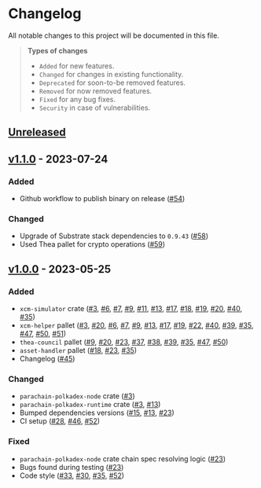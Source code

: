 # Changelog

All notable changes to this project will be documented in this file.

> **Types of changes**
> - `Added` for new features.
> - `Changed` for changes in existing functionality.
> - `Deprecated` for soon-to-be removed features.
> - `Removed` for now removed features.
> - `Fixed` for any bug fixes.
> - `Security` in case of vulnerabilities.

## [Unreleased]

## [v1.1.0] - 2023-07-24

### Added

- Github workflow to publish binary on release ([#54])

### Changed

- Upgrade of Substrate stack dependencies to `0.9.43` ([#58])
- Used Thea pallet for crypto operations ([#59])


## [v1.0.0] - 2023-05-25

### Added

- `xcm-simulator` crate ([#3], [#6], [#7], [#9], [#11], [#13], [#17], [#18], [#19], [#20], [#40], [#35])
- `xcm-helper` pallet ([#3], [#20], [#6], [#7], [#9], [#13], [#17], [#19], [#22], [#40], [#39], [#35], [#47], [#50], [#51])
- `thea-council` pallet ([#9], [#20], [#23], [#37], [#38], [#39], [#35], [#47], [#50])
- `asset-handler` pallet ([#18], [#23], [#35])
- Changelog ([#45])

### Changed

- `parachain-polkadex-node` crate ([#3])
- `parachain-polkadex-runtime` crate ([#3], [#13])
- Bumped dependencies versions ([#15], [#13], [#23])
- CI setup ([#28], [#46], [#52])

### Fixed

- `parachain-polkadex-node` crate chain spec resolving logic ([#23])
- Bugs found during testing ([#23])
- Code style ([#33], [#30], [#35], [#52])

[unreleased]: https://github.com/Polkadex-Substrate/parachain/compare/v1.1.0...HEAD
[v1.0.0]: https://github.com/Polkadex-Substrate/parachain/compare/v0.1.0...v1.0.0
[v1.1.0]: https://github.com/Polkadex-Substrate/parachain/compare/v1.0.0...v1.1.0

[#3]: https://github.com/Polkadex-Substrate/parachain/pull/3
[#6]: https://github.com/Polkadex-Substrate/parachain/pull/6
[#7]: https://github.com/Polkadex-Substrate/parachain/pull/7
[#9]: https://github.com/Polkadex-Substrate/parachain/pull/9
[#11]: https://github.com/Polkadex-Substrate/parachain/pull/11
[#13]: https://github.com/Polkadex-Substrate/parachain/pull/13
[#15]: https://github.com/Polkadex-Substrate/parachain/pull/15
[#17]: https://github.com/Polkadex-Substrate/parachain/pull/17
[#18]: https://github.com/Polkadex-Substrate/parachain/pull/18
[#19]: https://github.com/Polkadex-Substrate/parachain/pull/19
[#20]: https://github.com/Polkadex-Substrate/parachain/pull/20
[#22]: https://github.com/Polkadex-Substrate/parachain/pull/22
[#23]: https://github.com/Polkadex-Substrate/parachain/pull/23
[#28]: https://github.com/Polkadex-Substrate/parachain/pull/28
[#30]: https://github.com/Polkadex-Substrate/parachain/pull/30
[#33]: https://github.com/Polkadex-Substrate/parachain/pull/33
[#35]: https://github.com/Polkadex-Substrate/parachain/pull/35
[#37]: https://github.com/Polkadex-Substrate/parachain/pull/37
[#38]: https://github.com/Polkadex-Substrate/parachain/pull/38
[#39]: https://github.com/Polkadex-Substrate/parachain/pull/39
[#40]: https://github.com/Polkadex-Substrate/parachain/pull/40
[#45]: https://github.com/Polkadex-Substrate/parachain/pull/45
[#46]: https://github.com/Polkadex-Substrate/parachain/pull/46
[#47]: https://github.com/Polkadex-Substrate/parachain/pull/47
[#50]: https://github.com/Polkadex-Substrate/parachain/pull/50
[#51]: https://github.com/Polkadex-Substrate/parachain/pull/51
[#52]: https://github.com/Polkadex-Substrate/parachain/pull/52
[#54]: https://github.com/Polkadex-Substrate/parachain/pull/54
[#58]: https://github.com/Polkadex-Substrate/parachain/pull/58
[#59]: https://github.com/Polkadex-Substrate/parachain/pull/59
